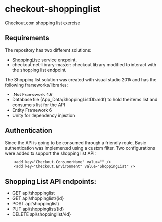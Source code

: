 # checkout-shoppinglist
Checkout.com shopping list exercise

## Requirements
The repository has two different solutions:
- ShoppingList: service endpoint.
- checkout-net-library-master: checkout library modified to interact with the shopping list endpoint.

The Shopping list solution was created with visual studio 2015 and has the following frameworks/libraries:
- .Net Framework 4.6
- Database file (App_Data/ShoppingListDb.mdf) to hold the items list and consumers list for the API
- Entity Framework 6
- Unity for dependency injection

## Authentication
Since the API is going to be consumed through a friendly route, Basic authentication was implemented using a custom filter.
Two configurations were added to support the shopping list API:
```
    <add key="Checkout.ConsumerName" value="" />
    <add key="Checkout.Environment" value="ShoppingList" />
```

## Shopping List API endpoints:
- GET api/shoppinglist
- GET api/shoppinglist/{id}
- POST api/shoppinglist/
- PUT api/shoppinglist/{id}
- DELETE api/shoppinglist/{id}

